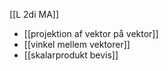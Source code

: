 [[L 2di MA]]

- [[projektion af vektor på vektor]]
- [[vinkel mellem vektorer]]
- [[skalarprodukt bevis]]